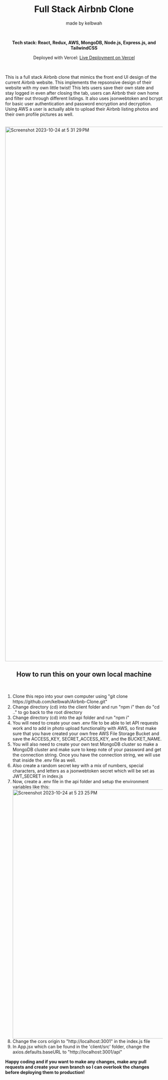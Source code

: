 <div align="center">
  <h1 fontSize="24px">Full Stack Airbnb Clone</h1>
  <p>made by kelbwah</p>
</div>
<br/>
<div align="center">
  <b><p size="12">Tech stack: React, Redux, AWS, MongoDB, Node.js, Express.js, and TailwindCSS</p></b>
  <p>Deployed with Vercel: <a href="https://airbnb-clone-kelbwah.vercel.app/">Live Deployment on Vercel</a></p>
</div>
<br/>
<div>
  <p>This is a full stack Airbnb clone that mimics the front end UI design of the current Airbnb website. This implements the repsonsive design of their website with my own little twist!
  This lets users save their own state and stay logged in even after closing the tab, users can Airbnb their own home and filter out through different listings. It 
    also uses jsonwebtoken and bcrypt for basic user authentication and password encryption and decryption. Using AWS a user is actually able to upload their Airbnb listing photos and their own profile pictures as well.
  </p>
</div>

<br/>
<img width="1706" alt="Screenshot 2023-10-24 at 5 31 29 PM" src="https://github.com/kelbwah/Airbnb-Clone/assets/124933520/122256a3-60e3-4fe8-8d88-369b4e40db13">


<h2 align="center">How to run this on your own local machine</h2>
<br/>
<div>
  <ol>
    <li>Clone this repo into your own computer using "git clone https://github.com/kelbwah/Airbnb-Clone.git"</li>
    <li>Change directory (cd) into the client folder and run "npm i" then do "cd .." to go back to the root directory</li>
    <li>Change directory (cd) into the api folder and run "npm i"</li>
    <li>You will need to create your own .env file to be able to let API requests work and to add in photo upload functionality with AWS, 
    so first make sure that you have created your own free AWS File Storage Bucket and save the ACCESS_KEY, SECRET_ACCESS_KEY, and the BUCKET_NAME. 
    </li>
    <li>You will also need to create your own test MongoDB cluster so make a MongoDB cluster and make sure to keep note of your password and get the connection string. Once you
    have the connection string, we will use that inside the .env file as well.</li>
    <li>Also create a random secret key with a mix of numbers, special characters, and letters as a jsonwebtoken secret which will be set as JWT_SECRET in index.js </li>
    <li>Now, create a .env file in the api folder and setup the environment variables like this:</b></li>
    <img width="795" alt="Screenshot 2023-10-24 at 5 23 25 PM" src="https://github.com/kelbwah/Airbnb-Clone/assets/124933520/2190013a-a7d4-48af-adca-c8f9e402e9de">
    <li>Change the cors origin to "http://localhost:3001" in the index.js file</li>
    <li>In App.jsx which can be found in the 'client/src' folder, change the axios.defaults.baseURL to "http://localhost:3001/api" </li>
  </ol>
  <b><p>Happy coding and if you want to make any changes, make any pull requests and create your own branch so I can overlook the changes before deploying them to production!</p></b>
</div>

